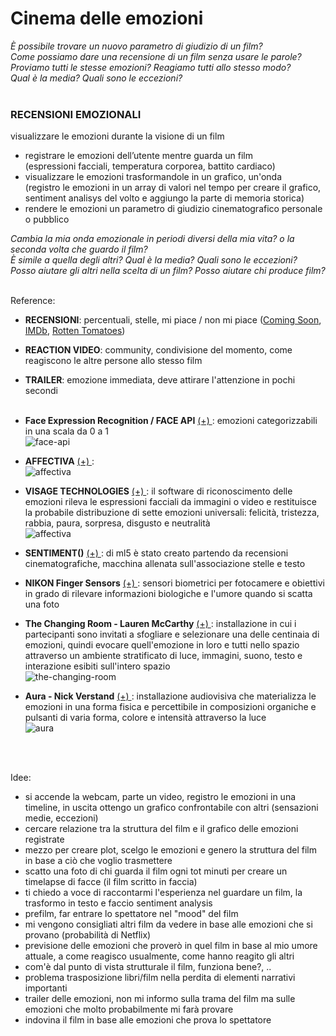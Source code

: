 # Cinema delle emozioni  
  
_È possibile trovare un nuovo parametro di giudizio di un film?   
Come possiamo dare una recensione di un film senza usare le parole?  
Proviamo tutti le stesse emozioni? Reagiamo tutti allo stesso modo?   
Qual è la media? Quali sono le eccezioni?_  
<br>  
### RECENSIONI EMOZIONALI  
visualizzare le emozioni durante la visione di un film  
- registrare le emozioni dell’utente mentre guarda un film  
(espressioni facciali, temperatura corporea, battito cardiaco)  
- visualizzare le emozioni trasformandole in un grafico, un'onda  
(registro le emozioni in un array di valori nel tempo per creare il grafico,  
sentiment analisys del volto e aggiungo la parte di memoria storica)    
- rendere le emozioni un parametro di giudizio cinematografico personale o pubblico  

_Cambia la mia onda emozionale in periodi diversi della mia vita? o la seconda volta che guardo il film?  
È simile a quella degli altri? Qual è la media? Quali sono le eccezioni?  
Posso aiutare gli altri nella scelta di un film? Posso aiutare chi produce film?_    
<br> 

Reference:
- **RECENSIONI**: percentuali, stelle, mi piace / non mi piace ([Coming Soon](https://www.comingsoon.it/), [IMDb](https://www.imdb.com/), [Rotten Tomatoes](https://www.rottentomatoes.com/))
- **REACTION VIDEO**: community, condivisione del momento, come reagiscono le altre persone allo stesso film
- **TRAILER**: emozione immediata, deve attirare l'attenzione in pochi secondi  
  <br>  
- **Face Expression Recognition / FACE API** [(+) ](https://github.com/justadudewhohacks/face-api.js): emozioni categorizzabili in una scala da 0 a 1  
![face-api](https://user-images.githubusercontent.com/31125521/50575270-f501d080-0dfb-11e9-9676-8f419efdade4.png)  
  
- **AFFECTIVA** [(+) ](https://www.affectiva.com/):   
![affectiva](https://www.digitalic.it/wp-content/uploads/2019/04/affectiva.jpg)  
  
- **VISAGE TECHNOLOGIES** [(+) ](https://visagetechnologies.com/): il software di riconoscimento delle emozioni rileva le espressioni facciali da immagini o video e restituisce la probabile distribuzione di sette emozioni universali: felicità, tristezza, rabbia, paura, sorpresa, disgusto e neutralità   
![affectiva](https://visagetechnologies.com/wp-content/uploads/2020/02/Add-a-subheading-10.png)  
  
- **SENTIMENT()** [(+) ](https://ml5js.org/reference/api-Sentiment/): di ml5 è stato creato partendo da recensioni cinematografiche, macchina allenata sull'associazione stelle e testo  
  
- **NIKON Finger Sensors** [(+) ](https://petapixel.com/2018/07/16/nikon-working-on-finger-sensors-that-can-read-your-emotions/): sensori biometrici per fotocamere e obiettivi in grado di rilevare informazioni biologiche e l'umore quando si scatta una foto  
  
- **The Changing Room - Lauren McCarthy** [(+) ](https://lauren-mccarthy.com/The-Changing-Room): installazione in cui i partecipanti sono invitati a sfogliare e selezionare una delle centinaia di emozioni, quindi evocare quell'emozione in loro e tutti nello spazio attraverso un ambiente stratificato di luce, immagini, suono, testo e interazione esibiti sull'intero spazio  
![the-changing-room](https://www.creativeapplications.net/wp-content/uploads/2017/03/The-Changing-Room_01.jpg)  
  
- **Aura - Nick Verstand** [(+) ](http://www.nickverstand.com/projects/aura/): installazione audiovisiva che materializza le emozioni in una forma fisica e percettibile in composizioni organiche e pulsanti di varia forma, colore e intensità attraverso la luce   
![aura](https://static.dezeen.com/uploads/2017/11/aura-studio-nick-verstand-design_dezeen_2364_hero-1.jpg)  
      
<br>     
<br> 

Idee:  
- si accende la webcam, parte un video, registro le emozioni in una timeline, in uscita ottengo un grafico confrontabile con altri (sensazioni medie, eccezioni)
- cercare relazione tra la struttura del film e il grafico delle emozioni registrate
- mezzo per creare plot, scelgo le emozioni e genero la struttura del film in base a ciò che voglio trasmettere
- scatto una foto di chi guarda il film ogni tot minuti per creare un timelapse di facce (il film scritto in faccia)
- ti chiedo a voce di raccontarmi l'esperienza nel guardare un film, la trasformo in testo e faccio sentiment analysis  
- prefilm, far entrare lo spettatore nel "mood" del film
- mi vengono consigliati altri film da vedere in base alle emozioni che si provano (probabilità di Netflix)
- previsione delle emozioni che proverò in quel film in base al mio umore attuale, a come reagisco usualmente, come hanno reagito gli altri
- com'è dal punto di vista strutturale il film, funziona bene?, ..
- problema trasposizione libri/film nella perdita di elementi narrativi importanti 
- trailer delle emozioni, non mi informo sulla trama del film ma sulle emozioni che molto probabilmente mi farà provare
- indovina il film in base alle emozioni che prova lo spettatore
